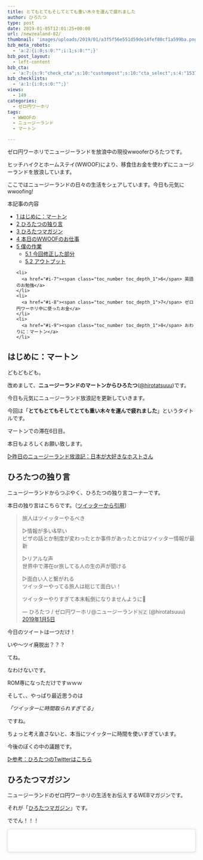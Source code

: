 ```yaml
---
title: とてもとてもそしてとても重い木々を運んで疲れました
author: ひろたつ
type: post
date: 2019-01-05T12:01:25+00:00
url: /newzealand-82/
thumbnail: 'images/uploads/2019/01/a3f5f56e551d59de14fef80cf1a599ba.png?fit=304%2C171&ssl=1'
bzb_meta_robots:
  - 'a:2:{i:0;s:0:"";i:1;s:0:"";}'
bzb_post_layout:
  - left-content
bzb_cta:
  - 'a:7:{s:9:"check_cta";s:10:"custompost";s:10:"cta_select";s:4:"1537";s:9:"org_title";s:0:"";s:9:"org_image";s:0:"";s:11:"org_content";s:0:"";s:15:"org_button_text";s:0:"";s:14:"org_button_url";s:0:"";}'
bzb_checklists:
  - 'a:1:{i:0;s:0:"";}'
views:
  - 149
categories:
  - ゼロ円ワーホリ
tags:
  - WWOOFの
  - ニュージーランド
  - マートン

---
```

ゼロ円ワーホリでニュージーランドを放浪中の現役wwooferひろたつです。
  
ヒッチハイクとホームステイ(WWOOF)により、移食住お金を使わずにニュージーランドを放浪しています。
  
ここではニュージーランドの日々の生活をシェアしています。今日も元気にwwoofing!

<!--more-->

<div id="toc_container" class="toc_transparent no_bullets">
  <p class="toc_title">
    本記事の内容
  </p>
  
  <ul class="toc_list">
    <li>
      <a href="#i"><span class="toc_number toc_depth_1">1</span> はじめに：マートン</a>
    </li>
    <li>
      <a href="#i-2"><span class="toc_number toc_depth_1">2</span> ひろたつの独り言</a>
    </li>
    <li>
      <a href="#i-3"><span class="toc_number toc_depth_1">3</span> ひろたつマガジン</a>
    </li>
    <li>
      <a href="#WWOOF"><span class="toc_number toc_depth_1">4</span> 本日のWWOOFのお仕事</a>
    </li>
    <li>
      <a href="#i-4"><span class="toc_number toc_depth_1">5</span> 僕の作業</a><ul>
        <li>
          <a href="#i-5"><span class="toc_number toc_depth_2">5.1</span> 今回修正した部分</a>
        </li>
        <li>
          <a href="#i-6"><span class="toc_number toc_depth_2">5.2</span> アウトプット</a>
        </li>
      </ul>
    </li>
    
    <li>
      <a href="#i-7"><span class="toc_number toc_depth_1">6</span> 英語のお勉強</a>
    </li>
    <li>
      <a href="#i-8"><span class="toc_number toc_depth_1">7</span> ゼロ円ワーホリ中に使ったお金</a>
    </li>
    <li>
      <a href="#i-9"><span class="toc_number toc_depth_1">8</span> おわりに：マートン</a>
    </li>
  </ul>
</div>

## <span id="i">はじめに：マートン</span>

どもどもども。
  
改めまして、**ニュージーランドのマートンからひろたつ**</a>(<a href="https://twitter.com/hirotatsuuu" rel="noopener" target="_blank">@hirotatsuuu</a>)です。
  
今日も元気にニュージーランド放浪記を更新していきます。

今回は「**とてもとてもそしてとても重い木々を運んで疲れました**」というタイトルです。

マートンでの滞在6日目。

本日もよろしくお願い致します。

<a href="https://hirotatsu.me/newzealand-80" rel="noopener" target="_blank">▷昨日のニュージーランド放浪記：日本が大好きなホストさん</a>

## <span id="i-2">ひろたつの独り言</span>

ニュージーランドからつぶやく、ひろたつの独り言コーナーです。

本日の独り言はこちらです。（<a href="https://twitter.com/hirotatsuuu" rel="noopener" target="_blank">ツイッターから引用</a>）

<blockquote class="twitter-tweet" data-lang="ja">
  <p lang="ja" dir="ltr">
    旅人はツイッターやるべき
  </p>
  
  <p>
    ▷情報が多い&早い<br />ビザの話とか制度が変わったとか事件があったとかはツイッター情報が最新
  </p>
  
  <p>
    ▷リアルな声<br />世界中で滞在or旅してる人の生の声が聞ける
  </p>
  
  <p>
    ▷面白い人と繋がれる<br />ツイッターやってる旅人は総じて面白い！
  </p>
  
  <p>
    ツイッターやりすぎて本末転倒になりませんように🙏
  </p>
  
  <p>
    &mdash; ひろたつ / ゼロ円ワーホリ@ニュージーランド🇳🇿 (@hirotatsuuu) <a href="https://twitter.com/hirotatsuuu/status/1081482178481934338?ref_src=twsrc%5Etfw">2019年1月5日</a>
  </p>
</blockquote>



今日のツイートは一つだけ！
  
いや〜ツイ廃脱出？？？

てね。
  
なわけないです。
  
ROM専になっただけですｗｗｗ

そして、、やっぱり最近思うのは

_「ツイッターに時間取られすぎてる」_

ですね。
  
ちょっと考え直さないと、本当にツイッターに時間を使いすぎています。
  
今後のぼくの中の議題です。

<a href="https://twitter.com/hirotatsuuu" rel="noopener" target="_blank">▷参考：ひろたつのTwitterはこちら</a>

## <span id="i-3">ひろたつマガジン</span>

ニュージーランドのゼロ円ワーホリの生活をお伝えするWEBマガジンです。
  
それが「<a href="https://www.instagram.com/hirotatsu_mag" rel="noopener" target="_blank">ひろたつマガジン</a>」です。

ででん！！！

<blockquote class="instagram-media" data-instgrm-permalink="https://www.instagram.com/p/BsQFN53AuK9/?utm_source=ig_embed&utm_medium=loading" data-instgrm-version="12" style=" background:#FFF; border:0; border-radius:3px; box-shadow:0 0 1px 0 rgba(0,0,0,0.5),0 1px 10px 0 rgba(0,0,0,0.15); margin: 1px; max-width:540px; min-width:326px; padding:0; width:99.375%; width:-webkit-calc(100% - 2px); width:calc(100% - 2px);">
  <div style="padding:16px;">
    <a href="https://www.instagram.com/p/BsQFN53AuK9/?utm_source=ig_embed&utm_medium=loading" style=" background:#FFFFFF; line-height:0; padding:0 0; text-align:center; text-decoration:none; width:100%;" target="_blank"> </p> 
    
    <div style=" display: flex; flex-direction: row; align-items: center;">
      <div style="background-color: #F4F4F4; border-radius: 50%; flex-grow: 0; height: 40px; margin-right: 14px; width: 40px;">
      </div>
      
      <div style="display: flex; flex-direction: column; flex-grow: 1; justify-content: center;">
        <div style=" background-color: #F4F4F4; border-radius: 4px; flex-grow: 0; height: 14px; margin-bottom: 6px; width: 100px;">
        </div>
        
        <div style=" background-color: #F4F4F4; border-radius: 4px; flex-grow: 0; height: 14px; width: 60px;">
        </div>
      </div>
    </div>
    
    <div style="padding: 19% 0;">
    </div>
    
    <div style="display:block; height:50px; margin:0 auto 12px; width:50px;">
      <svg width="50px" height="50px" viewBox="0 0 60 60" version="1.1" xmlns="https://www.w3.org/2000/svg" xmlns:xlink="https://www.w3.org/1999/xlink"><g stroke="none" stroke-width="1" fill="none" fill-rule="evenodd"><g transform="translate(-511.000000, -20.000000)" fill="#000000"><g><path d="M556.869,30.41 C554.814,30.41 553.148,32.076 553.148,34.131 C553.148,36.186 554.814,37.852 556.869,37.852 C558.924,37.852 560.59,36.186 560.59,34.131 C560.59,32.076 558.924,30.41 556.869,30.41 M541,60.657 C535.114,60.657 530.342,55.887 530.342,50 C530.342,44.114 535.114,39.342 541,39.342 C546.887,39.342 551.658,44.114 551.658,50 C551.658,55.887 546.887,60.657 541,60.657 M541,33.886 C532.1,33.886 524.886,41.1 524.886,50 C524.886,58.899 532.1,66.113 541,66.113 C549.9,66.113 557.115,58.899 557.115,50 C557.115,41.1 549.9,33.886 541,33.886 M565.378,62.101 C565.244,65.022 564.756,66.606 564.346,67.663 C563.803,69.06 563.154,70.057 562.106,71.106 C561.058,72.155 560.06,72.803 558.662,73.347 C557.607,73.757 556.021,74.244 553.102,74.378 C549.944,74.521 548.997,74.552 541,74.552 C533.003,74.552 532.056,74.521 528.898,74.378 C525.979,74.244 524.393,73.757 523.338,73.347 C521.94,72.803 520.942,72.155 519.894,71.106 C518.846,70.057 518.197,69.06 517.654,67.663 C517.244,66.606 516.755,65.022 516.623,62.101 C516.479,58.943 516.448,57.996 516.448,50 C516.448,42.003 516.479,41.056 516.623,37.899 C516.755,34.978 517.244,33.391 517.654,32.338 C518.197,30.938 518.846,29.942 519.894,28.894 C520.942,27.846 521.94,27.196 523.338,26.654 C524.393,26.244 525.979,25.756 528.898,25.623 C532.057,25.479 533.004,25.448 541,25.448 C548.997,25.448 549.943,25.479 553.102,25.623 C556.021,25.756 557.607,26.244 558.662,26.654 C560.06,27.196 561.058,27.846 562.106,28.894 C563.154,29.942 563.803,30.938 564.346,32.338 C564.756,33.391 565.244,34.978 565.378,37.899 C565.522,41.056 565.552,42.003 565.552,50 C565.552,57.996 565.522,58.943 565.378,62.101 M570.82,37.631 C570.674,34.438 570.167,32.258 569.425,30.349 C568.659,28.377 567.633,26.702 565.965,25.035 C564.297,23.368 562.623,22.342 560.652,21.575 C558.743,20.834 556.562,20.326 553.369,20.18 C550.169,20.033 549.148,20 541,20 C532.853,20 531.831,20.033 528.631,20.18 C525.438,20.326 523.257,20.834 521.349,21.575 C519.376,22.342 517.703,23.368 516.035,25.035 C514.368,26.702 513.342,28.377 512.574,30.349 C511.834,32.258 511.326,34.438 511.181,37.631 C511.035,40.831 511,41.851 511,50 C511,58.147 511.035,59.17 511.181,62.369 C511.326,65.562 511.834,67.743 512.574,69.651 C513.342,71.625 514.368,73.296 516.035,74.965 C517.703,76.634 519.376,77.658 521.349,78.425 C523.257,79.167 525.438,79.673 528.631,79.82 C531.831,79.965 532.853,80.001 541,80.001 C549.148,80.001 550.169,79.965 553.369,79.82 C556.562,79.673 558.743,79.167 560.652,78.425 C562.623,77.658 564.297,76.634 565.965,74.965 C567.633,73.296 568.659,71.625 569.425,69.651 C570.167,67.743 570.674,65.562 570.82,62.369 C570.966,59.17 571,58.147 571,50 C571,41.851 570.966,40.831 570.82,37.631"></path></g></g></g></svg>
    </div>
    
    <div style="padding-top: 8px;">
      <div style=" color:#3897f0; font-family:Arial,sans-serif; font-size:14px; font-style:normal; font-weight:550; line-height:18px;">
        View this post on Instagram
      </div>
    </div>
    
    <div style="padding: 12.5% 0;">
    </div>
    
    <div style="display: flex; flex-direction: row; margin-bottom: 14px; align-items: center;">
      <div>
        <div style="background-color: #F4F4F4; border-radius: 50%; height: 12.5px; width: 12.5px; transform: translateX(0px) translateY(7px);">
        </div>
        
        <div style="background-color: #F4F4F4; height: 12.5px; transform: rotate(-45deg) translateX(3px) translateY(1px); width: 12.5px; flex-grow: 0; margin-right: 14px; margin-left: 2px;">
        </div>
        
        <div style="background-color: #F4F4F4; border-radius: 50%; height: 12.5px; width: 12.5px; transform: translateX(9px) translateY(-18px);">
        </div>
      </div>
      
      <div style="margin-left: 8px;">
        <div style=" background-color: #F4F4F4; border-radius: 50%; flex-grow: 0; height: 20px; width: 20px;">
        </div>
        
        <div style=" width: 0; height: 0; border-top: 2px solid transparent; border-left: 6px solid #f4f4f4; border-bottom: 2px solid transparent; transform: translateX(16px) translateY(-4px) rotate(30deg)">
        </div>
      </div>
      
      <div style="margin-left: auto;">
        <div style=" width: 0px; border-top: 8px solid #F4F4F4; border-right: 8px solid transparent; transform: translateY(16px);">
        </div>
        
        <div style=" background-color: #F4F4F4; flex-grow: 0; height: 12px; width: 16px; transform: translateY(-4px);">
        </div>
        
        <div style=" width: 0; height: 0; border-top: 8px solid #F4F4F4; border-left: 8px solid transparent; transform: translateY(-4px) translateX(8px);">
        </div>
      </div>
    </div>
    
    <div style="display: flex; flex-direction: column; flex-grow: 1; justify-content: center; margin-bottom: 24px;">
      <div style=" background-color: #F4F4F4; border-radius: 4px; flex-grow: 0; height: 14px; margin-bottom: 6px; width: 224px;">
      </div>
      
      <div style=" background-color: #F4F4F4; border-radius: 4px; flex-grow: 0; height: 14px; width: 144px;">
      </div>
    </div>
    
    <p>
      </a>
    </p>
    
    <p style=" color:#c9c8cd; font-family:Arial,sans-serif; font-size:14px; line-height:17px; margin-bottom:0; margin-top:8px; overflow:hidden; padding:8px 0 7px; text-align:center; text-overflow:ellipsis; white-space:nowrap;">
      <a href="https://www.instagram.com/p/BsQFN53AuK9/?utm_source=ig_embed&utm_medium=loading" style=" color:#c9c8cd; font-family:Arial,sans-serif; font-size:14px; font-style:normal; font-weight:normal; line-height:17px; text-decoration:none;" target="_blank">HIROTATSU MAGAZINEさん(@hirotatsu_mag)がシェアした投稿</a> &#8211; <time style=" font-family:Arial,sans-serif; font-size:14px; line-height:17px;" datetime="2019-01-05T11:31:01+00:00">2019年 1月月5日午前3時31分PST</time>
    </p></div> </blockquote> 
    
    <p>
    </p>
    
    <p>
      こんな感じで、色んなものを運んでいるんです。<br /> この小さなクルマみたいなやつって何ていうんだろう？
    </p>
    
    <p>
      英語で「Quad Bike」だから、四輪駆動車？
    </p>
    
    <p>
      なんか違うような、、、
    </p>
    
    <p>
      <a href="https://www.instagram.com/hirotatsu_mag" rel="noopener" target="_blank">▷参考：ひろたつマガジンはこちら</a>
    </p>
    
    <h2>
      <span id="WWOOF">本日のWWOOFのお仕事</span>
    </h2>
    
    <blockquote class="twitter-tweet" data-lang="ja">
      <p lang="ja" dir="ltr">
        今日のWWOOFのお仕事
      </p>
      
      <p>
        &#8211; 薪を運ぶ&積む<br />&#8211; 干し草の整理<br />&#8211; くっっそ重い木々を運ぶ←まじで疲れた
      </p>
      
      <p>
        はい。
      </p>
      
      <p>
        とりあえず、今日はくっっそ疲れました。
      </p>
      
      <p>
        午前中に作業が終わり<br />午後はまるまる寝ていました。
      </p>
      
      <p>
        本当に疲れたんです。
      </p>
      
      <p>
        本当です。
      </p>
      
      <p>
        ニュージーランドに来て2番目に疲れました。 <a href="https://t.co/9sXjH9Q28d">pic.twitter.com/9sXjH9Q28d</a>
      </p>
      
      <p>
        &mdash; ひろたつ / ゼロ円ワーホリ@ニュージーランド🇳🇿 (@hirotatsuuu) <a href="https://twitter.com/hirotatsuuu/status/1081480057388843008?ref_src=twsrc%5Etfw">2019年1月5日</a>
      </p>
    </blockquote>
    
    <p>
    </p>
    
    <p>
      本日のWWOOFのお仕事
    </p>
    
    <ul>
      <li>
        薪を積み上げる
      </li>
      <li>
        薪を運ぶ
      </li>
      <li>
        邪魔なところに生えている花をむしり取る
      </li>
      <li>
        干し草を整理する
      </li>
      <li>
        くっそ重い木々を運ぶ
      </li>
      <li>
        洗濯物干す
      </li>
      <li>
        洗濯物取り込んで畳む
      </li>
      <li>
        食器洗い
      </li>
    </ul>
    
    <p>
      こんな感じです。<br /> まぁ、よくあるWWOOFって感じですね。。
    </p>
    
    <p>
      ただ、、ね。
    </p>
    
    <p>
      本日の疲労度は尋常じゃないです。
    </p>
    
    <p>
      <strong>「くっそ重い木々を運ぶ」</strong>←これがエグかった。
    </p>
    
    <p>
      ま、じ、で、
    </p>
    
    <p>
      泥だけになりながら、体全体で持ち上げて、トレーラーに載せて運んで、下ろして、、、
    </p>
    
    <p>
      を永遠と繰り返していました。
    </p>
    
    <p>
      今腰がやばいです。
    </p>
    
    <p>
      24歳になって、、体にガタがきてるんですかねｗ<br /> （って言ったら、他の人に怒られそうｗ
    </p>
    
    <p>
      とりあえず、本当に疲れて、疲れて、疲れすぎて、お昼以降はずっと寝ていました。
    </p>
    
    <p>
      そんな一日。
    </p>
    
    <h2>
      <span id="i-4">僕の作業</span>
    </h2>
    
    <p>
      本日は、、、夕飯以降に時間があったので、ブログをそれっぽく修正していました。<br /> 多分、、今までのブログを見ててくれた方は分かると思うんですが、
    </p>
    
    <p>
      以前までは、色がまったくなかったですｗ<br /> 他にも色々とずれがあったり、ちょっと変えたほうがいいんじゃない？っていう部分をほっておいていました。
    </p>
    
    <p>
      なので、今回、、そのあたりを全体的に修正しました。
    </p>
    
    <h3>
      <span id="i-5">今回修正した部分</span>
    </h3>
    
    <ul>
      <li>
        h2タグ、h3タグ使用時に色をつけた（青色入れた）
      </li>
      <li>
        サイドバーの情報の背景を付けた（白背景で浮くようにした）
      </li>
      <li>
        プロフィールのSNSリンクをFont Awesomeにした
      </li>
      <li>
        サイドバーにあったいらんやつを全部消した
      </li>
      <li>
        CTAを作った（Polcaのリンクを貼った）
      </li>
      <li>
        strongタグ、emタグ使用時にアンダーラインが着くようにした
      </li>
      <li>
        その他諸々微調整をした
      </li>
    </ul>
    
    <p>
      こんな感じです。<br /> とりあえず、今はある程度自分のイメージ通りになっているので、、いい感じ！
    </p>
    
    <p>
      プラスで、当ブログのロゴを作りました。
    </p>
    
    <p>
      <a href="images/uploads/2019/01/25c1b3fc7a86da76eb8a103ff7bc54be-e1546686308384.png?ssl=1"><img src="images/uploads/2019/01/25c1b3fc7a86da76eb8a103ff7bc54be-e1546686308384.png?resize=425%2C44&#038;ssl=1" alt="世界のひろたつから" width="425" height="44" class="size-full wp-image-1677" data-recalc-dims="1" /></a>
    </p>
    
    <p>
      こんな感じです。<br /> ただ、文字を画像にしただけですが、ブログの一番上に表示した時に、それっぽいほうがいいなと思いまして、、<br /> （もともとただのaタグの文字だったから、、）
    </p>
    
    <p>
      とりあえずで作りました！<br /> いい感じ、、、かな？？笑
    </p>
    
    <h3>
      <span id="i-6">アウトプット</span>
    </h3>
    
    <ul>
      <li>
        ツイート 2件
      </li>
      <li>
        インスタ 1件
      </li>
      <li>
        ブログ 2件
      </li>
    </ul>
    
    <p>
      ツイートがここまで少ない日は久しぶりです（笑）<br /> ブログは前日分のニュージーランド放浪記も更新しました。
    </p>
    
    <h2>
      <span id="i-7">英語のお勉強</span>
    </h2>
    
    <p>
      毎日僕が新しく覚えた英語を3つご紹介します。<br /> 僕の英語力の低さが露呈しますが、、しゃーなしですｗ
    </p>
    
    <ul>
      <li>
        carpenter　大工
      </li>
      <li>
        butcher 肉屋
      </li>
      <li>
        barber 床屋
      </li>
    </ul>
    
    <h2>
      <span id="i-8">ゼロ円ワーホリ中に使ったお金</span>
    </h2>
    
    <p>
      本日使ったお金をシェアします。
    </p>
    
    <p>
      本日使ったお金は、、、
    </p>
    
    <p>
      <strong>0円でした！！！</strong>
    </p>
    
    <p>
      本日もお金を使わずに一日を生きました。
    </p>
    
    <p>
      <a href="https://hirotatsu.me/use-money-total/" rel="noopener" target="_blank">▷ゼロ円ワーホリで使ったお金を完全公開【使うたびに更新します】</a>
    </p>
    
    <h2>
      <span id="i-9">おわりに：マートン</span>
    </h2>
    
    <p>
      本日のは<strong>ゼロ円ワーホリ日記</strong>こんな感じです。<br /> ワーホリや留学を考えてる人、WWOOFやhelpx,workawayなどのワークエクスチェンジを使ってホームステイをしようと考えてる人、お金を使わずに海外に長期滞在しようと考えてる人へ、何かの参考になれば幸いです。
    </p>
    
    <p>
      以上、<strong>ゼロ円ワーホリでニュージーランドを放浪しているひろたつ</strong></a>(<a href="https://twitter.com/hirotatsuuu" rel="noopener" target="_blank">@hirotatsuuu</a>)の一日でした。
    </p>
    
    <p>
      最後まで読んでくださり、ありがとうございました。<br /> 僕のニュージーランド放浪はこれからも続きます。<br /> なので、明日のニュージーランド放浪記もぜひ見てくださいな〜<br /> コメント等もお待ちしてます😉（DMでもツイッターのリプライでもなんでも受け付けてます！）
    </p>
    
    <div style="font-size: 0px; height: 0px; line-height: 0px; margin: 0; padding: 0; clear: both;">
    </div>
